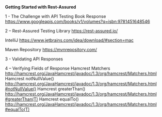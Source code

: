 **Getting Started with Rest-Assured**

1 - The Challenge with API Testing Book Response
    https://www.googleapis.com/books/v1/volumes?q=isbn:9781451648546


2 – 
  Rest-Assured Testing Library https://rest-assured.io/
  
  IntelliJ             https://www.jetbrains.com/idea/download/#section=mac
  
  Maven Repository    https://mvnrepository.com/


3 - Validating API Responses

4 – Verifying Fields of Response 
  Hamcrest Matchers           http://hamcrest.org/JavaHamcrest/javadoc/1.3/org/hamcrest/Matchers.html
  Hamcrest notNullValue()     http://hamcrest.org/JavaHamcrest/javadoc/1.3/org/hamcrest/Matchers.html#notNullValue()
  Hamcrest greaterThan()      http://hamcrest.org/JavaHamcrest/javadoc/1.3/org/hamcrest/Matchers.html#greaterThan(T)
  Hamcrest equalTo()          http://hamcrest.org/JavaHamcrest/javadoc/1.3/org/hamcrest/Matchers.html#equalTo(T)
